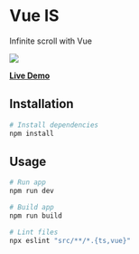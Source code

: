 # Vue IS

Infinite scroll with Vue

![](https://github.com/weiying-chen/vue-is/blob/main/screenshot.png)

**[Live Demo](https://weiying-chen.github.io/vue-is/)**

## Installation

```bash
# Install dependencies
npm install
```

## Usage

```bash
# Run app
npm run dev

# Build app
npm run build

# Lint files
npx eslint "src/**/*.{ts,vue}"
```
